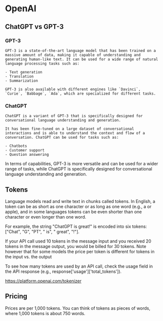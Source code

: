 # OpenAI

## ChatGPT vs GPT-3

### GPT-3

```
GPT-3 is a state-of-the-art language model that has been trained on a massive amount of data, making it capable of understanding and generating human-like text. It can be used for a wide range of natural language processing tasks such as:

- Text generation
- Translation
- Summarization

GPT-3 is also available with different engines like `Davinci`, `Curie`, `Babbage`, `Ada`, which are specialized for different tasks.
```

### ChatGPT

```
ChatGPT is a variant of GPT-3 that is specifically designed for conversational language understanding and generation.

It has been fine-tuned on a large dataset of conversational interactions and is able to understand the context and flow of a conversation. ChatGPT can be used for tasks such as:

- Chatbots
- Customer support
- Question answering
```

In terms of capabilities, GPT-3 is more versatile and can be used for a wider range of tasks, while ChatGPT is specifically designed for conversational language understanding and generation.

## Tokens

Language models read and write text in chunks called tokens. In English, a token can be as short as one character or as long as one word (e.g., a or apple), and in some languages tokens can be even shorter than one character or even longer than one word.

For example, the string "ChatGPT is great!" is encoded into six tokens: ["Chat", "G", "PT", " is", " great", "!"].

If your API call used 10 tokens in the message input and you received 20 tokens in the message output, you would be billed for 30 tokens. Note however that for some models the price per token is different for tokens in the input vs. the output

To see how many tokens are used by an API call, check the usage field in the API response (e.g., response['usage']['total_tokens']).

https://platform.openai.com/tokenizer

## Pricing

Prices are per 1,000 tokens. You can think of tokens as pieces of words, where 1,000 tokens is about 750 words.

